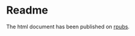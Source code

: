 # Readme

The html document has been published on [rpubs](http://rpubs.com/paulwasit/weatherEventsUS).
